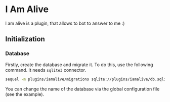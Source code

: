 # I Am Alive

I am alive is a plugin, that allows to bot to answer to me :)

## Initialization

### Database

Firstly, create the database and migrate it. To do this, use the following command. It needs ``sqlite3`` connector.

```bash
sequel -m plugins/iamalive/migrations sqlite://plugins/iamalive/db.sqlite3
```

You can change the name of the database via the global configuration file (see the example).
